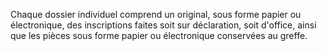 
  
Chaque dossier individuel comprend un original, sous forme papier ou électronique, des inscriptions faites soit sur déclaration, soit d'office, ainsi que les pièces sous forme papier ou électronique conservées au greffe.

